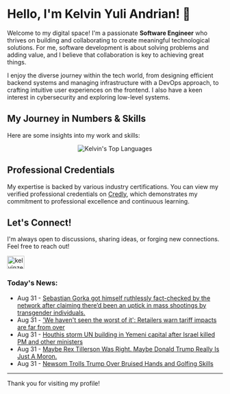 # Hello, I'm Kelvin Yuli Andrian! 👋

Welcome to my digital space! I'm a passionate **Software Engineer** who thrives on building and collaborating to create meaningful technological solutions. For me, software development is about solving problems and adding value, and I believe that collaboration is key to achieving great things.

I enjoy the diverse journey within the tech world, from designing efficient backend systems and managing infrastructure with a DevOps approach, to crafting intuitive user experiences on the frontend. I also have a keen interest in cybersecurity and exploring low-level systems.

## My Journey in Numbers & Skills

Here are some insights into my work and skills:

<p align="center">
  <img src="https://github-readme-stats.vercel.app/api/top-langs/?username=kelvinzer0&layout=compact&theme=radical" alt="Kelvin's Top Languages" />
</p>

## Professional Credentials

My expertise is backed by various industry certifications. You can view my verified professional credentials on [Credly](https://www.credly.com/users/kelvin-yuli-andrian/badges), which demonstrates my commitment to professional excellence and continuous learning.

## Let's Connect!

I'm always open to discussions, sharing ideas, or forging new connections. Feel free to reach out!

<p align="left">
    <a href="https://linkedin.com/in/kelvinzero" target="blank"><img align="center" src="https://cdn.jsdelivr.net/npm/simple-icons@3.0.1/icons/linkedin.svg" alt="kelvinzero" height="30" width="40" /></a>
</p>

### Today's News:

<!-- feed start -->
- Aug 31 - [Sebastian Gorka got himself ruthlessly fact-checked by the network after claiming there’d been an uptick in mass shootings by transgender individuals.](https://www.yahoo.com/news/videos/sebastian-gorka-got-himself-ruthlessly-151734689.html)
- Aug 31 - ['We haven't seen the worst of it': Retailers warn tariff impacts are far from over](https://finance.yahoo.com/news/we-havent-seen-the-worst-of-it-retailers-warn-tariff-impacts-are-far-from-over-144106268.html)
- Aug 31 - [Houthis storm UN building in Yemeni capital after Israel killed PM and other ministers](https://www.yahoo.com/news/articles/houthis-storm-un-building-yemeni-143341461.html)
- Aug 31 - [Maybe Rex Tillerson Was Right. Maybe Donald Trump Really Is Just A Moron.](https://www.yahoo.com/news/articles/maybe-rex-tillerson-maybe-donald-120017876.html)
- Aug 31 - [Newsom Trolls Trump Over Bruised Hands and Golfing Skills](https://www.yahoo.com/news/articles/newsom-trolls-trump-over-bruised-114943991.html)
<!-- feed end -->

---

Thank you for visiting my profile!
